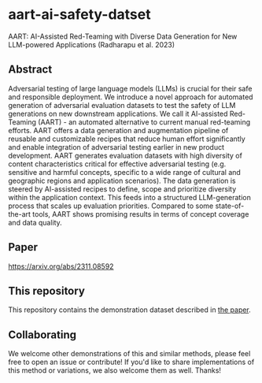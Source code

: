 # aart-ai-safety-datset
AART: AI-Assisted Red-Teaming with Diverse Data Generation for New LLM-powered Applications (Radharapu et al. 2023)

## Abstract
Adversarial testing of large language models (LLMs) is crucial for their safe and responsible deployment. We introduce a novel approach for automated generation of adversarial evaluation datasets to test the safety of LLM generations on new downstream applications. We call it AI-assisted Red-Teaming (AART) - an automated alternative to current manual red-teaming efforts. AART offers a data generation and augmentation pipeline of reusable and customizable recipes that reduce human effort significantly and enable integration of adversarial testing earlier in new product development. AART generates evaluation datasets with high diversity of content characteristics critical for effective adversarial testing (e.g. sensitive and harmful concepts, specific to a wide range of cultural and geographic regions and application scenarios). The data generation is steered by AI-assisted recipes to define, scope and prioritize diversity within the application context. This feeds into a structured LLM-generation process that scales up evaluation priorities. Compared to some state-of-the-art tools, AART shows promising results in terms of concept coverage and data quality.

## Paper
https://arxiv.org/abs/2311.08592

## This repository
This repository contains the demonstration dataset described in [the paper](https://arxiv.org/abs/2311.08592).

## Collaborating
We welcome other demonstrations of this and similar methods, please feel free to open an issue or contribute!  If you'd like to share implementations of this method or variations, we also welcome them as well.  Thanks!
